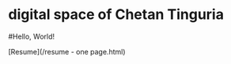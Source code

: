 digital space of Chetan Tinguria
================================

#Hello, World!

[Resume](/resume - one page.html)